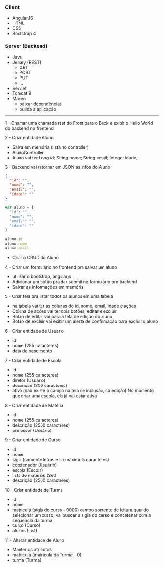 ### Client
- AngularJS
- HTML
- CSS
- Bootstrap 4

### Server (Backend)
- Java
- Jersey (REST)
  - GET 
  - POST
  - PUT
  - ...  
- Servlet
- Tomcat 9
- Maven
    - baixar dependências
    - builda a aplicação

-------------

1 - Chamar uma chamada rest do Front para o Back e exibir o Hello World do backend no frontend

2 - Criar entidade Aluno
- Salva em memória (lista no controller)
- AlunoController
- Aluno vai ter
Long id;
String nome;
String email; 
Integer idade;

3 - Backend vai retornar em JSON as infos do Aluno
```json
{
  "id": "",
  "nome": "",
  "email": "",
  "idade": ""
}
```

```javascript 
var aluno = {
  "id": "",
  "nome": "",
  "email": "",
  "idade": ""
}

aluno.id
aluno.nome
aluno.email

```
- Criar o CRUD do Aluno 

4 - Criar um formulário no frontend pra salvar um aluno
- utilizar o bootstrap, angularjs
- Adicionar um botão pra dar submit no formulário pro backend
- Salvar as informações em memória

5 - Criar tela pra listar todos os alunos em uma tabela
- na tabela vai ter as colunas de id, nome, email, idade e ações
- Coluna de ações vai ter dois botões, editar e excluir
- Botão de editar vai para a tela de edição do aluno
- Botão de excluir vai exibir um alerta de confirmação para excluir o aluno

6 - Criar entidade de Usuario
- id
- nome (255 caracteres)
- data de nascimento

7 - Criar entidade de Escola
- id
- nome (255 caracteres)
- diretor (Usuario)
- descricao (300 caracteres)
- ativo (não existe o campo na tela de inclusão, só edição)
No momento que criar uma escola, ela já vai estar ativa

8 - Criar entidade de Matéria
- id
- nome (255 caracteres)
- descrição (2500 caracteres)
- professor (Usuário)

9 - Criar entidade de Curso
- id
- nome
- sigla (somente letras e no máximo 5 caracteres)
- coodenador (Usuário)
- escola (Escola)
- lista de matérias (Set<Materia>)
- descrição (2500 caracteres)

10 - Criar entidade de Turma
- id
- nome
- matricula (sigla do curso - 0000)
  campo somente de leitura
  quando selecionar um curso, vai buscar a sigla do curso e 
  concatenar com a sequencia da turma
- curso (Curso)
- alunos (List<Aluno>)

11 - Alterar entidade de Aluno
- Manter os atributos
- matricula (matricula da Turma - 0) 
- turma (Turma)